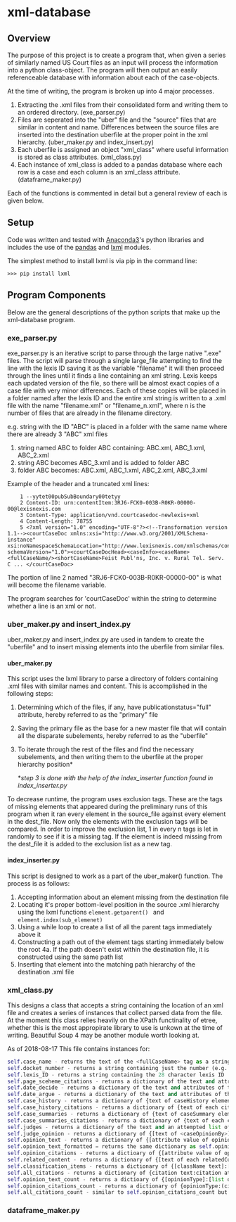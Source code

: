 # xml-database

## Overview

The purpose of this project is to create a program that, when given a series of similarly named US Court files as an input will process the information into a python class-object. The program will then output an easily referenceable database with information about each of the case-objects.

At the time of writing, the program is broken up into 4 major processes.
1. Extracting the .xml files from their consolidated form and writing them to an ordered directory. (exe_parser.py)
2. Files are seperated into the "uber" file and the "source" files that are similar in content and name. Differences between the source files are inserted into the destination uberfile at the proper point in the xml hierarchy. (uber_maker.py and index_insert.py)
3. Each uberfile is assigned an object "xml_class" where useful information is stored as class attributes. (xml_class.py)
4. Each instance of xml_class is added to a pandas database where each row is a case and each column is an xml_class attribute. (dataframe_maker.py)

Each of the functions is commented in detail but a general review of each is given below.

## Setup
Code was written and tested with [Anaconda3](https://conda.io/docs/user-guide/install/download.html)'s python libraries and includes the use of the [pandas](https://pandas.pydata.org/) and [lxml](https://lxml.de/) modules.

The simplest method to install lxml is via pip in the command line:
```
>>> pip install lxml
```
## Program Components
Below are the general descriptions of the python scripts that make up the xml-database program.

### exe_parser.py

exe_parser.py is an iterative script to parse through the large native ".exe" files. The script will parse through a single large_file attempting to find the line with the lexis ID saving it as the variable "filename" it will then proceed through the lines until it finds a line containing an xml string. Lexis keeps each updated version of the file, so there will be almost exact copies of a case file with very minor differences. Each of these copies will be placed in a folder named after the lexis ID and the entire xml string is written to a .xml file with the name "filename.xml" or "filename_n.xml", where n is the number of files that are already in the filename directory.

e.g. string with the ID "ABC" is placed in a folder with the same name where there are already 3 "ABC" xml files

1. string named ABC to folder ABC containing: ABC.xml, ABC_1.xml, ABC_2.xml
2. string ABC becomes ABC_3.xml and is added to folder ABC
3. folder ABC becomes: ABC.xml, ABC_1.xml, ABC_2.xml, ABC_3.xml

Example of the header and a truncated xml lines:

```
	1 --yytet00pubSubBoundary00tetyy
	2 Content-ID: urn:contentItem:3RJ6-FCK0-003B-R0KR-00000-00@lexisnexis.com
	3 Content-Type: application/vnd.courtcasedoc-newlexis+xml
	4 Content-Length: 78755
	5 <?xml version="1.0" encoding="UTF-8"?><!--Transformation version 1.1--><courtCaseDoc xmlns:xsi="http://www.w3.org/2001/XMLSchema-instance" xsi:noNamespaceSchemaLocation="http://www.lexisnexis.com/xmlschemas/content/public/courtcasedoc/1/" schemaVersion="1.0"><courtCaseDocHead><caseInfo><caseName><fullCaseName/><shortCaseName>Feist Publ'ns, Inc. v. Rural Tel. Serv. C ... </courtCaseDoc>
```

The portion of line 2 named "3RJ6-FCK0-003B-R0KR-00000-00" is what will become the filename variable.

The program searches for 'courtCaseDoc' within the string to determine whether a line is an xml or not.
  
### uber_maker.py and insert_index.py
uber_maker.py and insert_index.py are used in tandem to create the "uberfile" and to insert missing elements into the uberfile from similar files.

#### uber_maker.py
This script uses the lxml library to parse a directory of folders containing .xml files with similar names and content.
This is accomplished in the following steps:

1. Determining which of the files, if any, have publicationstatus="full" attribute, hereby referred to as the "primary" file
2. Saving the primary file as the base for a new master file that will contain all the disparate subelements, hereby referred to as the "uberfile"
3. To iterate through the rest of the files and find the necessary subelements, and  then writing them to the uberfile at the proper hierarchy position*

	**step 3 is done with the help of the index_inserter function found in index_inserter.py*

To decrease runtime, the program uses exclusion tags. These are the tags of missing elements that appeared during the preliminary runs of this program when it ran every element in the source_file against every element in the dest_file. Now only the elements with the exclusion tags will be compared. In order to improve the exclusion list, 1 in every n tags is let in randomly to see if it is a missing tag. If the element is indeed missing from the dest_file it is added to the exclusion list as a new tag.

#### index_inserter.py
This script is designed to work as a part of the uber_maker() function. The process is as follows:
1. Accepting information about an element missing from the destination file
2. Locating it's proper bottom-level position in the source .xml hierarchy using the lxml functions ```element.getparent()
``` and ```element.index(sub_elemenet)```
3. Using a while loop to create a list of all the parent tags immediately above it
4. Constructing a path out of the element tags starting immediately below the root
    4a. If the path doesn't exist within the destination file, it is constructed using the same path list
5. Inserting that element into the matching path hierarchy of the destination .xml file

### xml_class.py
This designs a class that accepts a string containing the location of an xml file and creates a series of instances that collect parsed data from the file.
At the moment this class relies heavily on the XPath functinality of etree, whether this is the most appropirate library to use is unkown at the time of writing. Beautiful Soup 4 may be another module worth looking at.

As of 2018-08-17 This file contains instances for:
```python
self.case_name - returns the text of the <fullCaseName> tag as a string
self.docket_number - returns a string containing just the number (e.g. 46-98)
self.lexis_ID - returns a string containing the 28 character lexis ID
self.page_sceheme_citations - returns a dictionary of the text and attributes of the children in the <citations> tag of the <courtCaseHead> root element in the form of {subelement text:subelement attribute}
self.date_decide - returns a dictionary of the text and attributes of the <decisionDate> tag in the form of {element text:element attributes}
self.date_argue - returns a dictionary of the text and attributes of the <argueDate> tag in the form of {element text:element attributes}
self.case_history - returns a dictionary of {text of caseHistory element: {dict of attributes of caseHistory element}}
self.case_history_citations - returns a dictionary of {text of each citation in caseHistory element: {dict of attribute of each citation in caseHistory element}}
self.case_summaries - returns a dictionary of {text of caseSummary element: {dict of attributes of caseSummary element}}
self.case_summaries_citations - returns a dictionary of {text of each citation in caseSummary element: {dict of attribute of each citation in caseSummary element}}
self.judges - returns a dictionary of the text and an attempted list of the <judges> tag in the form of {element text:split of the element text using ","(only works with lists of only judges)}
self.judge_opinion - returns a dictionary of {[text of <caseOpinionBy>]:[attribute value of opinionType in <opinion>]} for every subelement of <caseOpinions>
self.opinion_text - returns a dictionary of {[attribute value of opinionType in <opinion>]:[iterative text of all child elements of the opinion]} for all children in <opinions>
self.opinion_text_formatted = returns the same dictionary as self.opinion_text but inclueds paragraph and anchor breaks
self.opinion_citations - returns a dictioary of {[attribute value of opinionType in <opinion>]:[list of dictioaries {citation text:citation attribute} for all citations of that opinion type]} for all children in <opinions>
self.related_content - returns a dictionary of {[text of each relatedContent item]:{[relateContent item tag]:{relatedContent item attributes}}}
self.classification_items - returns a dictionary of {[className text]:[classCode text]} for each item in classification items
self.all_citations - returns a dictionary of {citation text:citation attribute} for all citations in the .xml
self.opinion_text_count - returns a dictioary of {[opinionType]:[list of ordered pair of word count in that text block]} (e.g. {'majority':[('the', 365),('it', 220),('a', 150)...]}) 
self.opinion_citations_count - returns a dictionary of {opinionType:(citation_attribute,citation attribute count)} for each citation in each opinion type
self.all_citations_count - similar to self.opinion_citations_count but counts for all citations in the entire .xml file
```
### dataframe_maker.py
